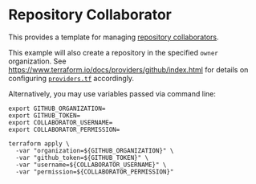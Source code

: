 # Repository Collaborator

This provides a template for managing [repository collaborators](https://help.github.com/en/github/setting-up-and-managing-your-github-user-account/inviting-collaborators-to-a-personal-repository).

This example will also create a repository in the specified `owner` organization. See https://www.terraform.io/docs/providers/github/index.html for details on configuring [`providers.tf`](./providers.tf) accordingly.

Alternatively, you may use variables passed via command line:

```console
export GITHUB_ORGANIZATION=
export GITHUB_TOKEN=
export COLLABORATOR_USERNAME=
export COLLABORATOR_PERMISSION=
```

```console
terraform apply \
  -var "organization=${GITHUB_ORGANIZATION}" \
  -var "github_token=${GITHUB_TOKEN}" \
  -var "username=${COLLABORATOR_USERNAME}" \
  -var "permission=${COLLABORATOR_PERMISSION}"
```
